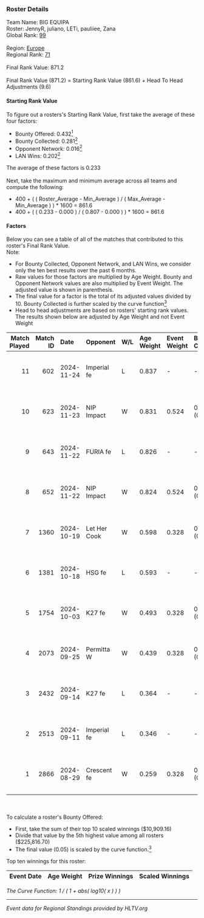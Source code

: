 ### Roster Details<br />
Team Name: BIG EQUIPA<br />
Roster: JennyR, juliano, LETi, pauliiee, Zana<br />
Global Rank: [99](../../standings_global_2025_01_17.md)<br />
<br />
Region: [Europe]( ../../standings_europe_2025_01_17.md)<br />
Regional Rank: [71]( ../../standings_europe_2025_01_17.md)<br />
<br />
Final Rank Value:  871.2<br />
<br />
Final Rank Value (871.2) = Starting Rank Value (861.6) + Head To Head Adjustments (9.6)<br />

#### Starting Rank Value<br />
To figure out a rosters's Starting Rank Value, first take the average of these four factors:<br />
- Bounty Offered: 0.432[<sup>1</sup>](#table2)
- Bounty Collected: 0.281[<sup>2</sup>](#table1)
- Opponent Network: 0.016[<sup>2</sup>](#table1)
- LAN Wins: 0.202[<sup>2</sup>](#table1)

The average of these factors is 0.233<br />
<br />
Next, take the maximum and minimum average across all teams and compute the following:<br />
- 400 + ( ( Roster_Average - Min_Average ) / ( Max_Average - Min_Average ) ) * 1600 = 861.6
- 400 + ( ( 0.233 - 0.000 ) / ( 0.807 - 0.000 ) ) * 1600 = 861.6


#### Factors<br />
Below you can see a table of all of the matches that contributed to this roster's Final Rank Value.<br />
Note:<br />

- For Bounty Collected, Opponent Network, and LAN Wins, we consider only the ten best results over the past 6 months.
- Raw values for those factors are multiplied by Age Weight. Bounty and Opponent Network values are also multiplied by Event Weight. The adjusted value is shown in parenthesis.
- The final value for a factor is the total of its adjusted values divided by 10. Bounty Collected is further scaled by the curve function[<sup>3</sup>](#curveFunction)
- Head to head adjustments are based on rosters' starting rank values. The results shown below are adjusted by Age Weight and not Event Weight
<span id="table1"></span><br />


| Match Played | Match ID | Date       | Opponent     | W/L | Age Weight | Event Weight | Bounty Collected | Opponent Network | LAN Wins  | H2H Adj. | Roster                                |
| -: | -: | :- | :- | :- | :- | :- | :- | :- | :- | -: | :- |
|           11 |      602 | 2024-11-24 | Imperial fe  | L   | 0.837      | -            | -                | -                | -         |    -2.91 | JennyR, juliano, LETi, pauliiee, Zana |
|           10 |      623 | 2024-11-23 | NIP Impact   | W   | 0.831      | 0.524        | 0.026 (0.011)    | 0.133 (0.058)    | 1 (0.831) |    10.71 | JennyR, juliano, LETi, pauliiee, Zana |
|            9 |      643 | 2024-11-22 | FURIA fe     | L   | 0.826      | -            | -                | -                | -         |    -2.69 | JennyR, juliano, LETi, pauliiee, Zana |
|            8 |      652 | 2024-11-22 | NIP Impact   | W   | 0.824      | 0.524        | 0.026 (0.011)    | 0.133 (0.057)    | 1 (0.824) |    10.87 | JennyR, juliano, LETi, pauliiee, Zana |
|            7 |     1360 | 2024-10-19 | Let Her Cook | W   | 0.598      | 0.328        | 0.005 (0.001)    | 0.069 (0.014)    | 0 (0.000) |     5.23 | JennyR, juliano, LETi, pauliiee, Zana |
|            6 |     1381 | 2024-10-18 | HSG fe       | L   | 0.593      | -            | -                | -                | -         |   -13.68 | JennyR, juliano, LETi, pauliiee, Zana |
|            5 |     1754 | 2024-10-03 | K27 fe       | W   | 0.493      | 0.328        | 0.015 (0.003)    | 0.123 (0.020)    | 0 (0.000) |     5.57 | JennyR, juliano, LETi, pauliiee, Zana |
|            4 |     2073 | 2024-09-25 | Permitta W   | W   | 0.439      | 0.328        | 0.007 (0.001)    | 0.056 (0.008)    | 0 (0.000) |     3.38 | JennyR, juliano, LETi, pauliiee, Zana |
|            3 |     2432 | 2024-09-14 | K27 fe       | L   | 0.364      | -            | -                | -                | -         |    -7.50 | JennyR, juliano, LETi, pauliiee, Zana |
|            2 |     2513 | 2024-09-11 | Imperial fe  | L   | 0.346      | -            | -                | -                | -         |    -1.24 | JennyR, juliano, LETi, pauliiee, Zana |
|            1 |     2866 | 2024-08-29 | Crescent fe  | W   | 0.259      | 0.328        | 0.004 (0.000)    | 0.027 (0.002)    | 0 (0.000) |     1.87 | JennyR, juliano, LETi, pauliiee, Zana |

<br />
<span id="table2"></span><br />
To calculate a roster's Bounty Offered:<br />

- First, take the sum of their top 10 scaled winnings ($10,909.16)
- Divide that value by the 5th highest value among all rosters ($225,816.70)
- The final value (0.05) is scaled by the curve function.[<sup>3</sup>](#curveFunction)

Top ten winnings for this roster:<br />

| Event Date | Age Weight | Prize Winnings | Scaled Winnings |
| :- | -: | :- | :- |


<span id="curveFunction"></span>_The Curve Function: 1 / ( 1 + abs( log10( x ) ) )_<br />

---
_Event data for Regional Standings provided by HLTV.org_<br />
